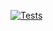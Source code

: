 [![Tests](https://github.com/alu0101209500/ejerciciosP7DSI/actions/workflows/tests.yml/badge.svg)](https://github.com/alu0101209500/ejerciciosP7DSI/actions/workflows/tests.yml)

